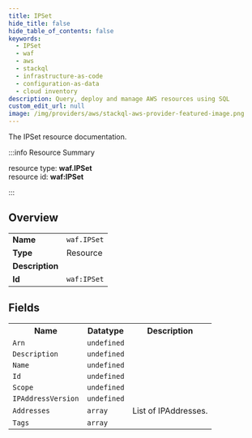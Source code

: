 ```yaml
---
title: IPSet
hide_title: false
hide_table_of_contents: false
keywords:
  - IPSet
  - waf
  - aws
  - stackql
  - infrastructure-as-code
  - configuration-as-data
  - cloud inventory
description: Query, deploy and manage AWS resources using SQL
custom_edit_url: null
image: /img/providers/aws/stackql-aws-provider-featured-image.png
---
```

The IPSet resource documentation.

:::info Resource Summary

<div class="row">
<div class="providerDocColumn">
<span>resource type:&nbsp;<b>waf.IPSet</b></span><br />
<span>resource id:&nbsp;<b>waf:IPSet</b></span><br />
</div>
</div>

:::

## Overview
<table><tbody>
<tr><td><b>Name</b></td><td><code>waf.IPSet</code></td></tr>
<tr><td><b>Type</b></td><td>Resource</td></tr>
<tr><td><b>Description</b></td><td></td></tr>
<tr><td><b>Id</b></td><td><code>waf:IPSet</code></td></tr>
</tbody></table>

## Fields
<table><tbody>
<tr><th>Name</th><th>Datatype</th><th>Description</th></tr>
<tr><td><code>Arn</code></td><td><code>undefined</code></td><td></td></tr><tr><td><code>Description</code></td><td><code>undefined</code></td><td></td></tr><tr><td><code>Name</code></td><td><code>undefined</code></td><td></td></tr><tr><td><code>Id</code></td><td><code>undefined</code></td><td></td></tr><tr><td><code>Scope</code></td><td><code>undefined</code></td><td></td></tr><tr><td><code>IPAddressVersion</code></td><td><code>undefined</code></td><td></td></tr><tr><td><code>Addresses</code></td><td><code>array</code></td><td>List of IPAddresses.</td></tr><tr><td><code>Tags</code></td><td><code>array</code></td><td></td></tr>
</tbody></table>
